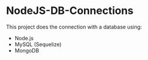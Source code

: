 # NodeJS-DB-Connections

This project does the connection with a database using:
* Node.js
* MySQL (Sequelize)
* MongoDB 
